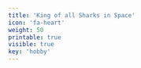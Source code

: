 ```yaml
---
title: 'King of all Sharks in Space'
icon: 'fa-heart'
weight: 50
printable: true
visible: true
key: 'hobby'
---
```



